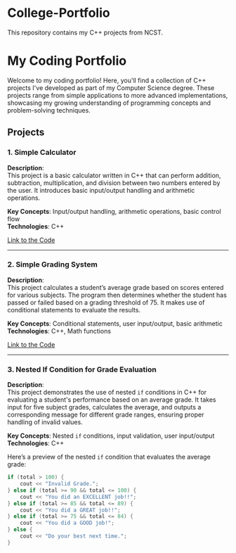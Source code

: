 # College-Portfolio
This repository contains my C++ projects from NCST.

# My Coding Portfolio

Welcome to my coding portfolio! Here, you'll find a collection of C++ projects I've developed as part of my Computer Science degree. These projects range from simple applications to more advanced implementations, showcasing my growing understanding of programming concepts and problem-solving techniques.

## Projects

### 1. Simple Calculator
**Description**:  
This project is a basic calculator written in C++ that can perform addition, subtraction, multiplication, and division between two numbers entered by the user. It introduces basic input/output handling and arithmetic operations.

**Key Concepts**: Input/output handling, arithmetic operations, basic control flow  
**Technologies**: C++

[Link to the Code](https://github.com/YourUsername/YourRepo/blob/main/simple-calculator.cpp)

---

### 2. Simple Grading System
**Description**:  
This project calculates a student’s average grade based on scores entered for various subjects. The program then determines whether the student has passed or failed based on a grading threshold of 75. It makes use of conditional statements to evaluate the results.

**Key Concepts**: Conditional statements, user input/output, basic arithmetic  
**Technologies**: C++, Math functions

[Link to the Code](https://github.com/YourUsername/YourRepo/blob/main/simple-grading-system.cpp)

---

### 3. Nested If Condition for Grade Evaluation
**Description**:  
This project demonstrates the use of nested `if` conditions in C++ for evaluating a student's performance based on an average grade. It takes input for five subject grades, calculates the average, and outputs a corresponding message for different grade ranges, ensuring proper handling of invalid values.

**Key Concepts**: Nested `if` conditions, input validation, user input/output  
**Technologies**: C++

Here’s a preview of the nested `if` condition that evaluates the average grade:
```cpp
if (total > 100) {
    cout << "Invalid Grade.";
} else if (total >= 90 && total <= 100) {
    cout << "You did an EXCELLENT job!!";
} else if (total >= 85 && total <= 89) {
    cout << "You did a GREAT job!!";
} else if (total >= 75 && total <= 84) {
    cout << "You did a GOOD job!";
} else {
    cout << "Do your best next time.";
}
